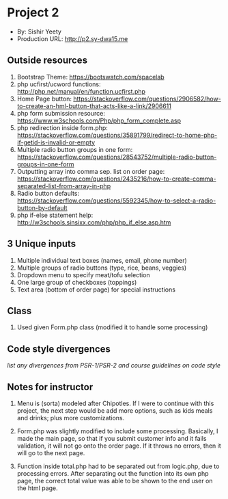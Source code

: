 # Project 2
+ By: Sishir Yeety
+ Production URL: <http://p2.sy-dwa15.me>

## Outside resources

1. Bootstrap Theme: <https://bootswatch.com/spacelab>
2. php ucfirst/ucword functions: <http://php.net/manual/en/function.ucfirst.php>
3. Home Page button: <https://stackoverflow.com/questions/2906582/how-to-create-an-hml-button-that-acts-like-a-link/2906611>
4. php form submission resource: <https://www.w3schools.com/Php/php_form_complete.asp>
5. php redirection inside form.php: <https://stackoverflow.com/questions/35891799/redirect-to-home-php-if-getid-is-invalid-or-empty>
6. Multiple radio button groups in one form: <https://stackoverflow.com/questions/28543752/multiple-radio-button-groups-in-one-form>
7. Outputting array into comma sep. list on order page: <https://stackoverflow.com/questions/2435216/how-to-create-comma-separated-list-from-array-in-php>
8. Radio button defaults: <https://stackoverflow.com/questions/5592345/how-to-select-a-radio-button-by-default>
9. php if-else statement help: <http://w3schools.sinsixx.com/php/php_if_else.asp.htm>

## 3 Unique inputs

1. Multiple individual text boxes (names, email, phone number)
2. Multiple groups of radio buttons (type, rice, beans, veggies)
3. Dropdown menu to specify meat/tofu selection
4. One large group of checkboxes (toppings)
5. Text area (bottom of order page) for special instructions

## Class

1. Used given Form.php class (modified it to handle some processing)

## Code style divergences
*list any divergences from PSR-1/PSR-2 and course guidelines on code style*

## Notes for instructor

1. Menu is (sorta) modeled after Chipotles. If I were to continue with this project,
the next step would be add more options, such as kids meals and drinks; plus more
customizations.

2. Form.php was slightly modified to include some processing. Basically, I made
the main page, so that if you submit customer info and it fails validation, it will
not go onto the order page. If it throws no errors, then it will go to the next page.

3. Function inside total.php had to be separated out from logic.php, due to
processing errors. After separating out the function into its own php page, the
correct total value was able to be shown to the end user on the html page.
